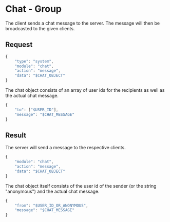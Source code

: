 # Chat - Group

The client sends a chat message to the server. The message will then be broadcasted to the given clients.

## Request

```javascript
{
	"type": "system",
	"module": "chat",
	"action": "message",
	"data": "$CHAT_OBJECT"
}
```

The chat object consists of an array of user ids for the recipients as well as the actual chat message.

```javascript
{
	"to": ["$USER_ID"],
	"message": "$CHAT_MESSAGE"
}
```

## Result

The server will send a message to the respective clients.

```javascript
{
	"module": "chat",
	"action": "message",
	"data": "$CHAT_OBJECT"
}
```

The chat object itself consists of the user id of the sender (or the string "anonymous") and the actual chat message.

```javascript
{
	"from": "$USER_ID_OR_ANONYMOUS",
	"message": "$CHAT_MESSAGE"
}
```